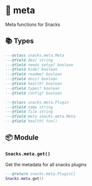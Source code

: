 # 🍿 meta

Meta functions for Snacks

<!-- docgen -->

## 📚 Types

```lua
---@class snacks.meta.Meta
---@field desc string
---@field needs_setup? boolean
---@field hide? boolean
---@field readme? boolean
---@field docs? boolean
---@field health? boolean
---@field types? boolean
---@field config? boolean
```

```lua
---@class snacks.meta.Plugin
---@field name string
---@field file string
---@field meta snacks.meta.Meta
---@field health? fun()
```

## 📦 Module

### `Snacks.meta.get()`

Get the metadata for all snacks plugins

```lua
---@return snacks.meta.Plugin[]
Snacks.meta.get()
```
